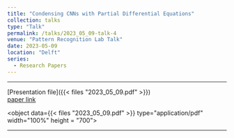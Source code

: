 ```yaml
---
title: "Condensing CNNs with Partial Differential Equations"
collection: talks
type: "Talk"
permalink: /talks/2023_05_09-talk-4
venue: "Pattern Recognition Lab Talk"
date: 2023-05-09
location: "Delft"
series:
  - Research Papers
---
```


---
[Presentation file]({{< files "2023_05_09.pdf" >}})<br />
[paper link](https://openaccess.thecvf.com/content/CVPR2022/papers/Kag_Condensing_CNNs_With_Partial_Differential_Equations_CVPR_2022_paper.pdf)


<object data={{< files "2023_05_09.pdf" >}} type="application/pdf" width="100%" height = "700"> 
</object>

---